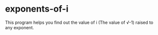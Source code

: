 # exponents-of-i
This program helps you find out the value of i (The value of  √-1) raised to any exponent.

